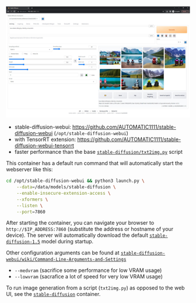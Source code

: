 
![two robots sitting by a lake by a mountain](/docs/images/diffusion_webui.jpg)

* stable-diffusion-webui: https://github.com/AUTOMATIC1111/stable-diffusion-webui (`/opt/stable-diffusion-webui`)
* with TensorRT extension: https://github.com/AUTOMATIC1111/stable-diffusion-webui-tensorrt 
* faster performance than the base [`stable-diffusion/txt2img.py`](/packages/diffusion/stable-diffusion) script

This container has a default run command that will automatically start the webserver like this:

```bash
cd /opt/stable-diffusion-webui && python3 launch.py \
	--data=/data/models/stable-diffusion \
	--enable-insecure-extension-access \
	--xformers \
	--listen \
	--port=7860
```

After starting the container, you can navigate your browser to `http://$IP_ADDRESS:7860` (substitute the address or hostname of your device).  The server will automatically download the default [`stable-diffusion-1.5`](https://huggingface.co/runwayml/stable-diffusion-v1-5) model during startup.

Other configuration arguments can be found at [`stable-diffusion-webui/wiki/Command-Line-Arguments-and-Settings`](https://github.com/AUTOMATIC1111/stable-diffusion-webui/wiki/Command-Line-Arguments-and-Settings)

* `--medvram` (sacrifice some performance for low VRAM usage)
* `--lowvram` (sacrafice a lot of speed for very low VRAM usage)

To run image generation from a script (`txt2img.py`) as opposed to the web UI, see the [`stable-diffusion`](/packages/diffusion/stable-diffusion) container.
